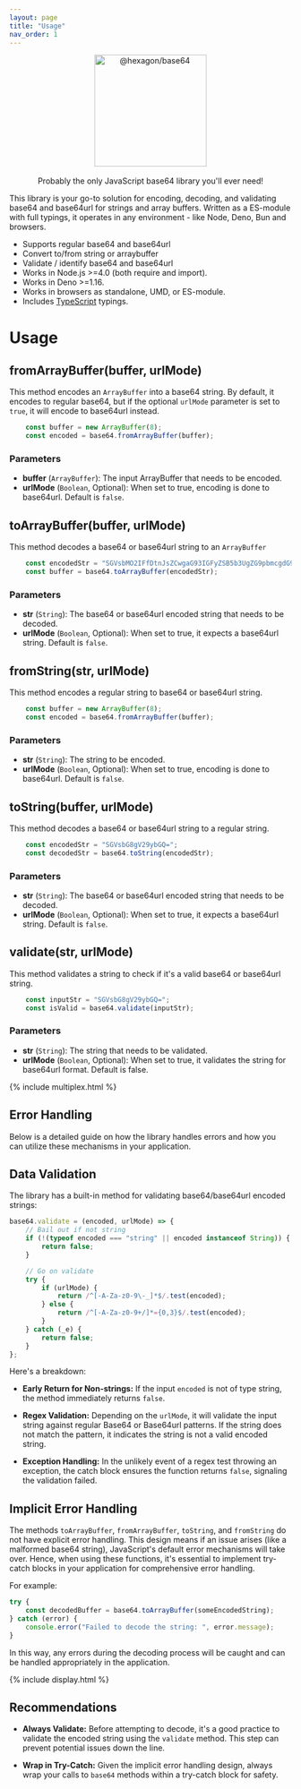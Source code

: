 ```yaml
---
layout: page
title: "Usage"
nav_order: 1
---
```


<p align="center">
  <img src="https://cdn.jsdelivr.net/gh/hexagon/base64@main/base64.png" alt="@hexagon/base64" width="200" height="200"><br>
  <br>Probably the only JavaScript base64 library you'll ever need!<br>
</p>


This library is your go-to solution for encoding, decoding, and validating base64 and base64url for strings and array buffers. Written as a ES-module with full typings, it operates in any environment - like Node, Deno, Bun and browsers.

- Supports regular base64 and base64url
- Convert to/from string or arraybuffer
- Validate / identify base64 and base64url
- Works in Node.js >=4.0 (both require and import).
- Works in Deno >=1.16.
- Works in browsers as standalone, UMD, or ES-module.
- Includes [TypeScript](https://www.typescriptlang.org/) typings.

# Usage

## fromArrayBuffer(buffer, urlMode)

This method encodes an `ArrayBuffer` into a base64 string. By default, it encodes to regular base64, but if the optional `urlMode` parameter is set to `true`, it will encode to base64url instead.

```javascript
	const buffer = new ArrayBuffer(8); 
	const encoded = base64.fromArrayBuffer(buffer);
```

### Parameters

- **buffer** (`ArrayBuffer`): The input ArrayBuffer that needs to be encoded.
- **urlMode** (`Boolean`, Optional): When set to true, encoding is done to base64url. Default is `false`.

## toArrayBuffer(buffer, urlMode)

This method decodes a base64 or base64url string to an `ArrayBuffer`

```javascript
	const encodedStr = "SGVsbMO2IFfDtnJsZCwgaG93IGFyZSB5b3UgZG9pbmcgdG9kYXk/IQ==";
	const buffer = base64.toArrayBuffer(encodedStr);
```

### Parameters

- **str** (`String`): The base64 or base64url encoded string that needs to be decoded.
- **urlMode** (`Boolean`, Optional): When set to true, it expects a base64url string. Default is `false`.

## fromString(str, urlMode)

This method encodes a regular string to base64 or base64url string.

```javascript
	const buffer = new ArrayBuffer(8); 
	const encoded = base64.fromArrayBuffer(buffer);
```

### Parameters

- **str** (`String`): The string to be encoded.
- **urlMode** (`Boolean`, Optional): When set to true, encoding is done to base64url. Default is `false`.

## toString(buffer, urlMode)

This method decodes a base64 or base64url string to a regular string.

```javascript
	const encodedStr = "SGVsbG8gV29ybGQ=";
	const decodedStr = base64.toString(encodedStr);
```

### Parameters

- **str** (`String`): The base64 or base64url encoded string that needs to be decoded.
- **urlMode** (`Boolean`, Optional): When set to true, it expects a base64url string. Default is `false`.

## validate(str, urlMode)

This method validates a string to check if it's a valid base64 or base64url string.

```js
	const inputStr = "SGVsbG8gV29ybGQ=";
	const isValid = base64.validate(inputStr);
```

### Parameters

- **str** (`String`): The string that needs to be validated.
- **urlMode** (`Boolean`, Optional): When set to true, it validates the string for base64url format. Default is false.

{% include multiplex.html %}

## Error Handling

Below is a detailed guide on how the library handles errors and how you can utilize these mechanisms in your application.

## Data Validation

The library has a built-in method for validating base64/base64url encoded strings:

```javascript
base64.validate = (encoded, urlMode) => {
    // Bail out if not string
    if (!(typeof encoded === "string" || encoded instanceof String)) {
        return false;
    }

    // Go on validate
    try {
        if (urlMode) {
            return /^[-A-Za-z0-9\-_]*$/.test(encoded);
        } else {
            return /^[-A-Za-z0-9+/]*={0,3}$/.test(encoded);
        }
    } catch (_e) {
        return false;
    }
};
```

Here's a breakdown:

- **Early Return for Non-strings:** If the input `encoded` is not of type string, the method immediately returns `false`.
    
- **Regex Validation:** Depending on the `urlMode`, it will validate the input string against regular Base64 or Base64url patterns. If the string does not match the pattern, it indicates the string is not a valid encoded string.
    
- **Exception Handling:** In the unlikely event of a regex test throwing an exception, the catch block ensures the function returns `false`, signaling the validation failed.

## Implicit Error Handling

The methods `toArrayBuffer`, `fromArrayBuffer`, `toString`, and `fromString` do not have explicit error handling. This design means if an issue arises (like a malformed base64 string), JavaScript's default error mechanisms will take over. Hence, when using these functions, it's essential to implement try-catch blocks in your application for comprehensive error handling.

For example:

```javascript
try {
    const decodedBuffer = base64.toArrayBuffer(someEncodedString);
} catch (error) {
    console.error("Failed to decode the string: ", error.message);
}
```

In this way, any errors during the decoding process will be caught and can be handled appropriately in the application.

{% include display.html %}

## Recommendations

- **Always Validate:** Before attempting to decode, it's a good practice to validate the encoded string using the `validate` method. This step can prevent potential issues down the line.
    
- **Wrap in Try-Catch:** Given the implicit error handling design, always wrap your calls to `base64` methods within a try-catch block for safety.
